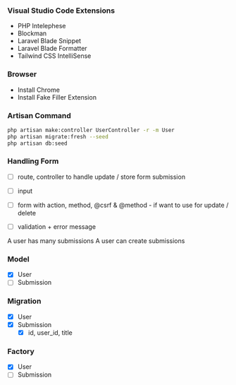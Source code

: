

### Visual Studio Code Extensions

- PHP Intelephese
- Blockman
- Laravel Blade Snippet
- Laravel Blade Formatter
- Tailwind CSS IntelliSense

### Browser

- Install Chrome
- Install Fake Filler Extension

### Artisan Command

```bash
php artisan make:controller UserController -r -m User
php artisan migrate:fresh --seed
php artisan db:seed
```

### Handling Form

- [ ] route, controller to handle update / store form submission
- [ ] input
- [ ] form with action, method, @csrf & @method  - if want to use for update / delete
- [ ] validation + error message


A user has many submissions
A user can create submissions



### Model

 - [x] User
 - [ ] Submission

 ### Migration

 - [x] User
 - [x] Submission
    - [x] id, user_id, title

 ### Factory

- [x] User
- [ ] Submission
